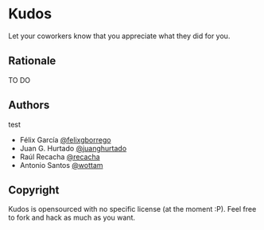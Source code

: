 # Kudos

Let your coworkers know that you appreciate what they did for you.

## Rationale

TO DO

## Authors
test
* Félix García [@felixgborrego](https://www.twitter.com/felixgborrego)
* Juan G. Hurtado [@juanghurtado](https://www.twitter.com/juanghurtado)
* Raúl Recacha [@recacha](https://www.twitter.com/recacha)
* Antonio Santos [@wottam](http://www.twitter.com/wottam)

## Copyright

Kudos is opensourced with no specific license (at the moment :P). Feel free to
fork and hack as much as you want.
